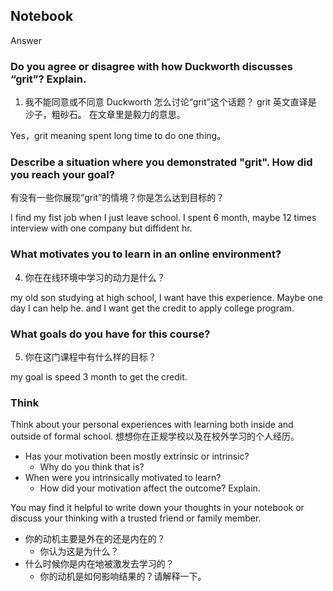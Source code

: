 ## Notebook
Answer
### Do you agree or disagree with how Duckworth discusses “grit”? Explain.
1. 我不能同意或不同意 Duckworth 怎么讨论“grit”这个话题？
grit 
英文直译是 沙子，粗砂石。 在文章里是毅力的意思。

Yes，grit meaning spent long time to do one thing。


###  Describe a situation where you demonstrated "grit". How did you reach your goal?
有没有一些你展现“grit”的情境？你是怎么达到目标的？

I find my fist job when I just leave school. I spent 6 month, maybe 12 times interview with one company but diffident hr.
### What motivates you to learn in an online environment?
4. 你在在线环境中学习的动力是什么？

my old son studying at high school, I want have this experience. Maybe one day I can help he.
and  I want get the credit to apply college program.
### What goals do you have for this course?
5. 你在这门课程中有什么样的目标？

my goal is speed 3 month to get the credit.







### Think

Think about your personal experiences with learning both inside and outside of formal school.
想想你在正规学校以及在校外学习的个人经历。

- Has your motivation been mostly extrinsic or intrinsic?
    - Why do you think that is?
- When were you intrinsically motivated to learn?
    - How did your motivation affect the outcome? Explain.

You may find it helpful to write down your thoughts in your notebook or discuss your thinking with a trusted friend or family member.

- 你的动机主要是外在的还是内在的？
    - 你认为这是为什么？
- 什么时候你是内在地被激发去学习的？
    - 你的动机是如何影响结果的？请解释一下。